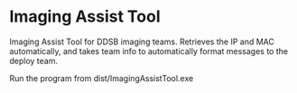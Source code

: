 # Imaging Assist Tool

Imaging Assist Tool for DDSB imaging teams.
Retrieves the IP and MAC automatically, and takes team info to automatically format messages to the deploy team.

Run the program from dist/ImagingAssistTool.exe
